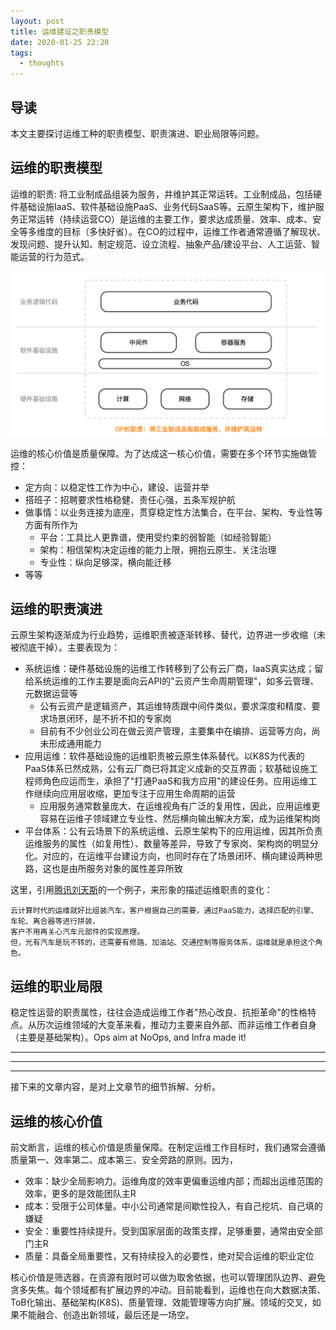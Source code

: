 ```yaml
---
layout: post
title: 运维建设之职责模型
date: 2020-01-25 22:20
tags:
  - thoughts
---
```


## 导读
本文主要探讨运维工种的职责模型、职责演进、职业局限等问题。

## 运维的职责模型
运维的职责: 将工业制成品组装为服务，并维护其正常运转。工业制成品，包括硬件基础设施IaaS、软件基础设施PaaS、业务代码SaaS等。云原生架构下，维护服务正常运转（持续运营CO）是运维的主要工作，要求达成质量、效率、成本、安全等多维度的目标（多快好省）。在CO的过程中，运维工作者通常遵循了解现状、发现问题、提升认知、制定规范、设立流程、抽象产品/建设平台、人工运营、智能运营的行为范式。

![page.png](https://raw.githubusercontent.com/niean/niean.github.io/master/images/20200125/op-model.png)

运维的核心价值是质量保障。为了达成这一核心价值，需要在多个环节实施做管控：

- 定方向：以稳定性工作为中心，建设、运营并举
- 搭班子：招聘要求性格稳健、责任心强，五条军规护航
- 做事情：以业务连接为底座，贯穿稳定性方法集合，在平台、架构、专业性等方面有所作为
    - 平台：工具比人更靠谱，使用受约束的弱智能（如经验智能）
    - 架构：相信架构决定运维的能力上限，拥抱云原生、关注治理
    - 专业性：纵向足够深，横向能迁移
- 等等


## 运维的职责演进
云原生架构逐渐成为行业趋势，运维职责被逐渐转移、替代，边界进一步收缩（未被彻底干掉）。主要表现为：

- 系统运维：硬件基础设施的运维工作转移到了公有云厂商，IaaS真实达成；留给系统运维的工作主要是面向云API的"云资产生命周期管理"，如多云管理、元数据运营等
    - 公有云资产是逻辑资产，其运维特质跟中间件类似，要求深度和精度、要求场景闭环，是不折不扣的专家岗
    - 目前有不少创业公司在做云资产管理，主要集中在编排、运营等方向，尚未形成通用能力
- 应用运维：软件基础设施的运维职责被云原生体系替代。以K8S为代表的PaaS体系已然成熟，公有云厂商已将其定义成新的交互界面；软基础设施工程师角色应运而生，承担了"打通PaaS和我方应用"的建设任务。应用运维工作继续向应用层收缩，更加专注于应用生命周期的运营
    - 应用服务通常数量庞大、在运维视角有广泛的复用性，因此，应用运维更容易在运维子领域建立专业性、然后横向输出解决方案，成为运维架构岗
- 平台体系：公有云场景下的系统运维、云原生架构下的应用运维，因其所负责运维服务的属性（如复用性）、数量等差异，导致了专家岗、架构岗的明显分化。对应的，在运维平台建设方向，也同时存在了场景闭环、横向建设两种思路，这也是由所服务对象的属性差异所致

这里，引用[腾讯刘天斯](https://mp.weixin.qq.com/s/_wwlN7GeF6VkmrK3q5__tw)的一个例子，来形象的描述运维职责的变化：

```
云计算时代的运维就好比组装汽车，客户根据自己的需要，通过PaaS能力，选择匹配的引擎、车轮、离合器等进行拼装，  
客户不用再关心汽车元部件的实现原理。
但，光有汽车是玩不转的，还需要有修路、加油站、交通控制等服务体系，运维就是承担这个角色。
```

## 运维的职业局限
稳定性运营的职责属性，往往会造成运维工作者"热心改良、抗拒革命"的性格特点。从历次运维领域的大变革来看，推动力主要来自外部、而非运维工作者自身（主要是基础架构）。Ops aim at NoOps, and Infra made it!


---

---

---

接下来的文章内容，是对上文章节的细节拆解、分析。


## 运维的核心价值
前文断言，运维的核心价值是质量保障。在制定运维工作目标时，我们通常会遵循质量第一、效率第二、成本第三、安全旁路的原则。因为，

- 效率：缺少全局影响力。运维角度的效率更偏重运维内部；而超出运维范围的效率，更多的是效能团队主R
- 成本：受限于公司体量。中小公司通常是间歇性投入，有自己挖坑、自己填的嫌疑
- 安全：重要性持续提升。受到国家层面的政策支撑，足够重要，通常由安全部门主R
- 质量：具备全局重要性，又有持续投入的必要性，绝对契合运维的职业定位

核心价值是筛选器，在资源有限时可以做为取舍依据，也可以管理团队边界、避免贪多失焦。每个领域都有扩展边界的冲动。目前能看到，运维也在向大数据决策、ToB化输出、基础架构(K8S)、质量管理、效能管理等方向扩展。领域的交叉，如果不能融合、创造出新领域，最后还是一场空。

